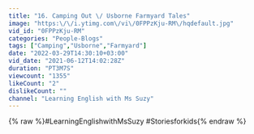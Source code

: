 ```yaml
---
title: "16. Camping Out \/ Usborne Farmyard Tales"
image: "https:\/\/i.ytimg.com\/vi\/0FPPzKju-RM\/hqdefault.jpg"
vid_id: "0FPPzKju-RM"
categories: "People-Blogs"
tags: ["Camping","Usborne","Farmyard"]
date: "2022-03-29T14:30:10+03:00"
vid_date: "2021-06-12T14:02:28Z"
duration: "PT3M7S"
viewcount: "1355"
likeCount: "2"
dislikeCount: ""
channel: "Learning English with Ms Suzy"
---
```

{% raw %}#LearningEnglishwithMsSuzy #Storiesforkids{% endraw %}
